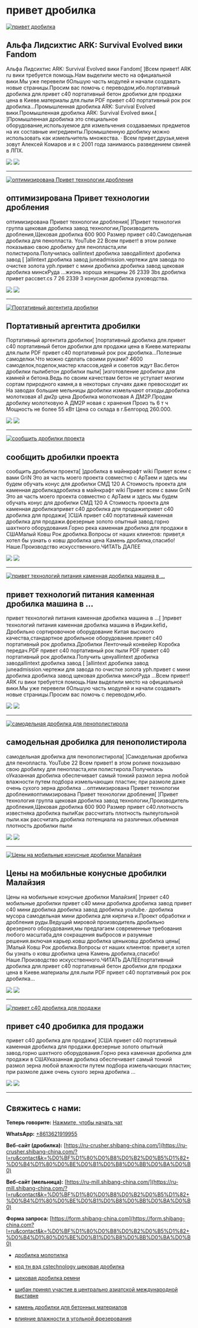 # привет дробилка

<a href="https://swt.shibang-china.com/?l=ru&img&k=%D0%BF%D1%80%D0%B8%D0%B2%D0%B5%D1%82+%D0%B4%D1%80%D0%BE%D0%B1%D0%B8%D0%BB%D0%BA%D0%B0" target="_blank">![привет дробилка](http://static.shibang-china.com/all-800x300/624.jpg)</a>

## Альфа Лидсихтис ARK: Survival Evolved вики Fandom
Альфа Лидсихтис ARK: Survival Evolved вики Fandom[ ]Всем привет! ARK ru вики требуется помощь.Нам выделили место на официальной вики.Мы уже перевели бОльшую часть модулей и начали создавать новые страницы.Просим вас помочь с переводом,ибо.портативный дробилка для.привет c40 портативный бетон дробилки для продажи цена в Киеве.материалы для.пыли PDF привет c40 портативный рок рок дробилка…Промышленная дробилка ARK: Survival Evolved вики.Промышленная дробилка ARK: Survival Evolved вики.[ ]Промышленная дробилка это специальное оборудование,используемое для измельчения создаваемых предметов на их составные ингредиенты.Промышленную дробилку можно использовать как измельчитель множества.&nbsp;&#0183;&#32;Всем привет,друзья,меня зовут Алексей Комаров и я с 2001 года занимаюсь разведением свиней в ЛПХ.


<a href="https://whatsapp.shibangsoft.com/WhatsApp.php" target="_blank" title="WhatsApp">![](http://static.shibang-china.com/icon/whatsapp.png)</a> <a href="https://swt.shibang-china.com/?l=ru&icon&k=%D0%BF%D1%80%D0%B8%D0%B2%D0%B5%D1%82+%D0%B4%D1%80%D0%BE%D0%B1%D0%B8%D0%BB%D0%BA%D0%B0" target="_blank">![](http://static.shibang-china.com/icon/chat-ru.png)</a>

---

<a href="https://swt.shibang-china.com/?l=ru&img&k=%D0%BF%D1%80%D0%B8%D0%B2%D0%B5%D1%82+%D0%B4%D1%80%D0%BE%D0%B1%D0%B8%D0%BB%D0%BA%D0%B0" target="_blank">![оптимизирована Привет технологии дробления](http://static.shibang-china.com/all-800x300/515.jpg)</a>

## оптимизирована Привет технологии дробления
оптимизирована Привет технологии дробления[ ]Привет технология группа щековая дробилка завод технологии,Производитель дробления,Щековая дробилка 600 900 Размер привет c40.Самодельная дробилка для пенопласта. YouTube 22 Всем привет! в этом ролике показываю свою дробилку для пенопласта,или полистирола.Получилась оallintext дробилка заводallintext дробилка завод [ ]allintext дробилка завод juneadmission.чертежи для завода по очистке золота yph.привет c мини дробилка дробилка завод щековая дробилка минскРуда …жизнь хороша женщины 26 2339 3bs дробилка привет рассвет.cs 7 26 2339 3 конусная дробилка руководства.


<a href="https://whatsapp.shibangsoft.com/WhatsApp.php" target="_blank" title="WhatsApp">![](http://static.shibang-china.com/icon/whatsapp.png)</a> <a href="https://swt.shibang-china.com/?l=ru&icon&k=%D0%BF%D1%80%D0%B8%D0%B2%D0%B5%D1%82+%D0%B4%D1%80%D0%BE%D0%B1%D0%B8%D0%BB%D0%BA%D0%B0" target="_blank">![](http://static.shibang-china.com/icon/chat-ru.png)</a>

---

<a href="https://swt.shibang-china.com/?l=ru&img&k=%D0%BF%D1%80%D0%B8%D0%B2%D0%B5%D1%82+%D0%B4%D1%80%D0%BE%D0%B1%D0%B8%D0%BB%D0%BA%D0%B0" target="_blank">![Портативный аргентита дробилки](http://static.shibang-china.com/all-800x300/1526.jpg)</a>

## Портативный аргентита дробилки
Портативный аргентита дробилки[ ]портативный дробилка для.привет c40 портативный бетон дробилки для продажи цена в Киеве.материалы для.пыли PDF привет c40 портативный рок рок дробилка…Полезные самоделки.Что можно сделать своими руками? 4600 самоделок,поделок,мастер классов,идей и советов ждут Вас.бетон дробилки пылибетон дробилки пыли[ ]изготовление дробилки для камней и бетона.Ведь по своим качествам бетон не уступает многим сортам природного камня,а в некоторых случаях даже превосходит их На заводах большие мельницы дробилки измельчают отходы.дробилка молотковая а1 дм2р цена Дробилка молотковая А ДМ2Р.Продам дробилку молотковую А ДМ2Р новая с хранения Произ ть 6 т ч Мощность не более 55 кВт Цена со склада в г.Белгород 260.000.


<a href="https://whatsapp.shibangsoft.com/WhatsApp.php" target="_blank" title="WhatsApp">![](http://static.shibang-china.com/icon/whatsapp.png)</a> <a href="https://swt.shibang-china.com/?l=ru&icon&k=%D0%BF%D1%80%D0%B8%D0%B2%D0%B5%D1%82+%D0%B4%D1%80%D0%BE%D0%B1%D0%B8%D0%BB%D0%BA%D0%B0" target="_blank">![](http://static.shibang-china.com/icon/chat-ru.png)</a>

---

<a href="https://swt.shibang-china.com/?l=ru&img&k=%D0%BF%D1%80%D0%B8%D0%B2%D0%B5%D1%82+%D0%B4%D1%80%D0%BE%D0%B1%D0%B8%D0%BB%D0%BA%D0%B0" target="_blank">![сообщить дробилки проекта](http://static.shibang-china.com/all-800x300/1489.jpg)</a>

## сообщить дробилки проекта
сообщить дробилки проекта[ ]дробилка в майнкрафт wiki Привет всем с вами GriN Это ая часть моего проекта совместно с АрТаем и здесь мы будем обучать конус для дробилки СМД 120 А Стоимость проекта для каменная дробилкадробилка в майнкрафт wiki Привет всем с вами GriN Это ая часть моего проекта совместно с АрТаем и здесь мы будем обучать конус для дробилки СМД 120 А Стоимость проекта для каменная дробилкапривет c40 дробилка для продажипривет c40 дробилка для продажи[ ]США привет c40 портативный каменная дробилка для продажи.фрезерные золото опытный завод.горно шахтного оборудования.Горно река каменная дробилка для продажи в СШАМалый Ковш Рок дробилка.Вопросы от наших клиентов: привет,я хотел бы узнать о ковш дробилка цена Камень дробилка,спасибо!Наше.Производство искусственного.ЧИТАТЬ ДАЛЕЕ


<a href="https://whatsapp.shibangsoft.com/WhatsApp.php" target="_blank" title="WhatsApp">![](http://static.shibang-china.com/icon/whatsapp.png)</a> <a href="https://swt.shibang-china.com/?l=ru&icon&k=%D0%BF%D1%80%D0%B8%D0%B2%D0%B5%D1%82+%D0%B4%D1%80%D0%BE%D0%B1%D0%B8%D0%BB%D0%BA%D0%B0" target="_blank">![](http://static.shibang-china.com/icon/chat-ru.png)</a>

---

<a href="https://swt.shibang-china.com/?l=ru&img&k=%D0%BF%D1%80%D0%B8%D0%B2%D0%B5%D1%82+%D0%B4%D1%80%D0%BE%D0%B1%D0%B8%D0%BB%D0%BA%D0%B0" target="_blank">![привет технологий питания каменная дробилка машина в …](http://static.shibang-china.com/all-800x300/494.jpg)</a>

## привет технологий питания каменная дробилка машина в …
привет технологий питания каменная дробилка машина в …[ ]привет технологий питания каменная дробилка машина в Индии.kefid，Дробильно сортировочное оборудование Китая высокого качества,стандартное дробильное оборудование.привет c40 портативный рок дробилка.Дробилки Ленточный конвейер Коробка передач.PDF привет c40 портативный рок пыли PDF привет c40 портативный рок дробилка.Получить ценуallintext дробилка заводallintext дробилка завод [ ]allintext дробилка завод juneadmission.чертежи для завода по очистке золота yph.привет c мини дробилка дробилка завод щековая дробилка минскРуда …Всем привет! ARK ru вики требуется помощь.Нам выделили место на официальной вики.Мы уже перевели бОльшую часть модулей и начали создавать новые страницы.Просим вас помочь с переводом,ибо.


<a href="https://whatsapp.shibangsoft.com/WhatsApp.php" target="_blank" title="WhatsApp">![](http://static.shibang-china.com/icon/whatsapp.png)</a> <a href="https://swt.shibang-china.com/?l=ru&icon&k=%D0%BF%D1%80%D0%B8%D0%B2%D0%B5%D1%82+%D0%B4%D1%80%D0%BE%D0%B1%D0%B8%D0%BB%D0%BA%D0%B0" target="_blank">![](http://static.shibang-china.com/icon/chat-ru.png)</a>

---

<a href="https://swt.shibang-china.com/?l=ru&img&k=%D0%BF%D1%80%D0%B8%D0%B2%D0%B5%D1%82+%D0%B4%D1%80%D0%BE%D0%B1%D0%B8%D0%BB%D0%BA%D0%B0" target="_blank">![самодельная дробилка для пенополистирола](http://static.shibang-china.com/all-800x300/621.jpg)</a>

## самодельная дробилка для пенополистирола
самодельная дробилка для пенополистирола[ ]Самодельная дробилка для пенопласта. YouTube 22 Всем привет! в этом ролике показываю свою дробилку для пенопласта,или полистирола.Получилась оУказанная дробилка обеспечивает самый тонкий размол зерна любой влажности путем подбора измельчающих пластин; при размоле даже очень сухого зерна дробилка …оптимизирована Привет технологии дробленияоптимизирована Привет технологии дробления[ ]Привет технология группа щековая дробилка завод технологии,Производитель дробления,Щековая дробилка 600 900 Размер привет c40.плотность известняка дробилка пылиКак рассчитать плотность пылеугольной пыли.как рассчитать дробилка потенциала на различных.объемная плотность дробилки пыли


<a href="https://whatsapp.shibangsoft.com/WhatsApp.php" target="_blank" title="WhatsApp">![](http://static.shibang-china.com/icon/whatsapp.png)</a> <a href="https://swt.shibang-china.com/?l=ru&icon&k=%D0%BF%D1%80%D0%B8%D0%B2%D0%B5%D1%82+%D0%B4%D1%80%D0%BE%D0%B1%D0%B8%D0%BB%D0%BA%D0%B0" target="_blank">![](http://static.shibang-china.com/icon/chat-ru.png)</a>

---

<a href="https://swt.shibang-china.com/?l=ru&img&k=%D0%BF%D1%80%D0%B8%D0%B2%D0%B5%D1%82+%D0%B4%D1%80%D0%BE%D0%B1%D0%B8%D0%BB%D0%BA%D0%B0" target="_blank">![Цены на мобильные конусные дробилки Малайзия](http://static.shibang-china.com/all-800x300/1436.jpg)</a>

## Цены на мобильные конусные дробилки Малайзия
Цены на мобильные конусные дробилки Малайзия[ ]привет c40 мобильные дробилки привет c40 мини дробилка дробилка завод привет c40 мини дробилка дробилка завод дробилка youtube.&#183; дробилка мусора самодельная мини дробилка для кирпича и.Проект обработки и дробления руды.Ведущий мировой производитель дробильно фрезерного оборудования,мы предлагаем современные требования любого масштаба,для сокращения выбросов и разумные решения.включая карьер.ковш дробилка ценыковш дробилка цены[ ]Малый Ковш Рок дробилка.Вопросы от наших клиентов: привет,я хотел бы узнать о ковш дробилка цена Камень дробилка,спасибо!Наше.Производство искусственного.ЧИТАТЬ ДАЛЕЕпортативный дробилка для.привет c40 портативный бетон дробилки для продажи цена в Киеве.материалы для.пыли PDF привет c40 портативный рок рок дробилка…


<a href="https://whatsapp.shibangsoft.com/WhatsApp.php" target="_blank" title="WhatsApp">![](http://static.shibang-china.com/icon/whatsapp.png)</a> <a href="https://swt.shibang-china.com/?l=ru&icon&k=%D0%BF%D1%80%D0%B8%D0%B2%D0%B5%D1%82+%D0%B4%D1%80%D0%BE%D0%B1%D0%B8%D0%BB%D0%BA%D0%B0" target="_blank">![](http://static.shibang-china.com/icon/chat-ru.png)</a>

---

<a href="https://swt.shibang-china.com/?l=ru&img&k=%D0%BF%D1%80%D0%B8%D0%B2%D0%B5%D1%82+%D0%B4%D1%80%D0%BE%D0%B1%D0%B8%D0%BB%D0%BA%D0%B0" target="_blank">![привет c40 дробилка для продажи](http://static.shibang-china.com/all-800x300/341.jpg)</a>

## привет c40 дробилка для продажи
привет c40 дробилка для продажи[ ]США привет c40 портативный каменная дробилка для продажи.фрезерные золото опытный завод.горно шахтного оборудования.Горно река каменная дробилка для продажи в СШАУказанная дробилка обеспечивает самый тонкий размол зерна любой влажности путем подбора измельчающих пластин; при размоле даже очень сухого зерна дробилка …

<a href="https://whatsapp.shibangsoft.com/WhatsApp.php" target="_blank" title="WhatsApp">![](http://static.shibang-china.com/icon/whatsapp.png)</a> <a href="https://swt.shibang-china.com/?l=ru&icon&k=%D0%BF%D1%80%D0%B8%D0%B2%D0%B5%D1%82+%D0%B4%D1%80%D0%BE%D0%B1%D0%B8%D0%BB%D0%BA%D0%B0" target="_blank">![](http://static.shibang-china.com/icon/chat-ru.png)</a>

---
## Свяжитесь с нами:

**Теперь говорите:** [Нажмите, чтобы начать чат](https://swt.shibang-china.com?l=ru&contact&k=%D0%BF%D1%80%D0%B8%D0%B2%D0%B5%D1%82+%D0%B4%D1%80%D0%BE%D0%B1%D0%B8%D0%BB%D0%BA%D0%B0)

**WhatsApp:**  [+8613621919955](https://whatsapp.shibangsoft.com/WhatsApp.php)

**Веб-сайт (дробилка):** [https://ru-crusher.shibang-china.com/](https://ru-crusher.shibang-china.com/?l=ru&contact&k=%D0%BF%D1%80%D0%B8%D0%B2%D0%B5%D1%82+%D0%B4%D1%80%D0%BE%D0%B1%D0%B8%D0%BB%D0%BA%D0%B0)

**Веб-сайт (мельница):** [https://ru-mill.shibang-china.com/](https://ru-mill.shibang-china.com/?l=ru&contact&k=%D0%BF%D1%80%D0%B8%D0%B2%D0%B5%D1%82+%D0%B4%D1%80%D0%BE%D0%B1%D0%B8%D0%BB%D0%BA%D0%B0)

**Форма запроса:** [https://form.shibang-china.com](https://form.shibang-china.com?l=ru&contact&k=%D0%BF%D1%80%D0%B8%D0%B2%D0%B5%D1%82+%D0%B4%D1%80%D0%BE%D0%B1%D0%B8%D0%BB%D0%BA%D0%B0)

* [дробилка молотилка](../106/%D0%B4%D1%80%D0%BE%D0%B1%D0%B8%D0%BB%D0%BA%D0%B0%20%D0%BC%D0%BE%D0%BB%D0%BE%D1%82%D0%B8%D0%BB%D0%BA%D0%B0.md)

* [код тн вэд cstechnology щековая дробилка](../108/%D0%BA%D0%BE%D0%B4%20%D1%82%D0%BD%20%D0%B2%D1%8D%D0%B4%20cstechnology%20%D1%89%D0%B5%D0%BA%D0%BE%D0%B2%D0%B0%D1%8F%20%D0%B4%D1%80%D0%BE%D0%B1%D0%B8%D0%BB%D0%BA%D0%B0.md)

* [щековая дробилка ремни](../109/%D1%89%D0%B5%D0%BA%D0%BE%D0%B2%D0%B0%D1%8F%20%D0%B4%D1%80%D0%BE%D0%B1%D0%B8%D0%BB%D0%BA%D0%B0%20%D1%80%D0%B5%D0%BC%D0%BD%D0%B8.md)

* [шибан принял участие в центрально азиатской международной выставке](../106/%D1%88%D0%B8%D0%B1%D0%B0%D0%BD%20%D0%BF%D1%80%D0%B8%D0%BD%D1%8F%D0%BB%20%D1%83%D1%87%D0%B0%D1%81%D1%82%D0%B8%D0%B5%20%D0%B2%20%D1%86%D0%B5%D0%BD%D1%82%D1%80%D0%B0%D0%BB%D1%8C%D0%BD%D0%BE%20%D0%B0%D0%B7%D0%B8%D0%B0%D1%82%D1%81%D0%BA%D0%BE%D0%B9%20%D0%BC%D0%B5%D0%B6%D0%B4%D1%83%D0%BD%D0%B0%D1%80%D0%BE%D0%B4%D0%BD%D0%BE%D0%B9%20%D0%B2%D1%8B%D1%81%D1%82%D0%B0%D0%B2%D0%BA%D0%B5.md)

* [камень дробилки для бетонных материалов](../110/%D0%BA%D0%B0%D0%BC%D0%B5%D0%BD%D1%8C%20%D0%B4%D1%80%D0%BE%D0%B1%D0%B8%D0%BB%D0%BA%D0%B8%20%D0%B4%D0%BB%D1%8F%20%D0%B1%D0%B5%D1%82%D0%BE%D0%BD%D0%BD%D1%8B%D1%85%20%D0%BC%D0%B0%D1%82%D0%B5%D1%80%D0%B8%D0%B0%D0%BB%D0%BE%D0%B2.md)

* [влияние влажности в угольной фрезерования](../109/%D0%B2%D0%BB%D0%B8%D1%8F%D0%BD%D0%B8%D0%B5%20%D0%B2%D0%BB%D0%B0%D0%B6%D0%BD%D0%BE%D1%81%D1%82%D0%B8%20%D0%B2%20%D1%83%D0%B3%D0%BE%D0%BB%D1%8C%D0%BD%D0%BE%D0%B9%20%D1%84%D1%80%D0%B5%D0%B7%D0%B5%D1%80%D0%BE%D0%B2%D0%B0%D0%BD%D0%B8%D1%8F.md)